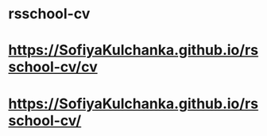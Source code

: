# rsschool-cv
# https://SofiyaKulchanka.github.io/rsschool-cv/cv
# https://SofiyaKulchanka.github.io/rsschool-cv/